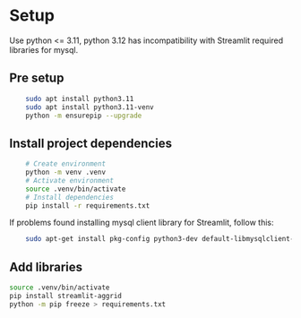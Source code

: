 # Setup

Use python <= 3.11, python 3.12 has incompatibility with Streamlit required libraries for mysql.

## Pre setup

```bash
    sudo apt install python3.11
    sudo apt install python3.11-venv
    python -m ensurepip --upgrade
```

## Install project dependencies

```bash
    # Create environment
    python -m venv .venv
    # Activate environment
    source .venv/bin/activate
    # Install dependencies
    pip install -r requirements.txt
```

If problems found installing mysql client library for Streamlit, follow this:

```bash
    sudo apt-get install pkg-config python3-dev default-libmysqlclient-dev build-essential
```

## Add libraries

```bash
source .venv/bin/activate
pip install streamlit-aggrid
python -m pip freeze > requirements.txt
```
